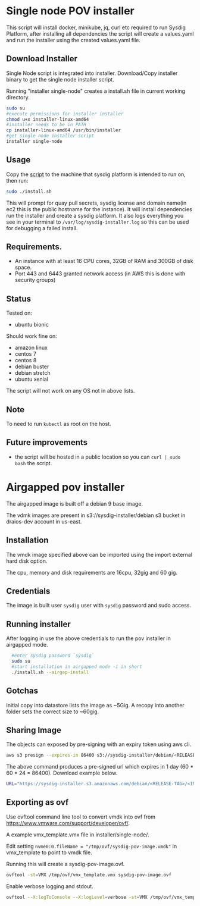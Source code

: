 # Single node POV installer

This script will install docker, minikube, jq, curl etc required to run Sysdig
Platform, after installing all dependencies the script will create a
values.yaml and run the installer using the created values.yaml file.

## Download Installer
Single Node script is integrated into installer. Download/Copy installer binary to get the single node installer script.

Running "installer single-node" creates a install.sh file in current working directory.

```bash
sudo su
#execute permissions for installer installer
chmod u+x installer-linux-amd64
#installer needs to be in PATH
cp installer-linux-amd64 /usr/bin/installer
#get single node installer script
installer single-node
```

## Usage

Copy the [script](./install.sh) to the machine that sysdig
platform is intended to run on, then run:

```bash
sudo ./install.sh
```

This will prompt for quay pull secrets, sysdig license and domain name(in ec2
this is the public hostname for the instance). It will install dependencies
run the installer and create a sysdig platform. It also logs everything you
see in your terminal to `/var/log/sysdig-installer.log` so this can be used
for debugging a failed install.

## Requirements.

- An instance with at least 16 CPU cores, 32GB of RAM and 300GB of disk space.
- Port 443 and 6443 granted network access (in AWS this is done with security
groups)

## Status

Tested on:
- ubuntu bionic

Should work fine on:
- amazon linux
- centos 7
- centos 8
- debian buster
- debian stretch
- ubuntu xenial

The script will not work on any OS not in above lists.

## Note

To need to run `kubectl` as root on the host.

## Future improvements

- the script will be hosted in a public location so you can `curl | sudo bash`
the script.


# Airgapped pov installer

The airgapped image is built off a debian 9 base image.

The vdmk images are present in s3://sysdig-installer/debian s3 bucket in draios-dev account in us-east.

## Installation

The vmdk image specified above can be imported using the import external hard disk option.

The cpu, memory and disk requirements are 16cpu, 32gig and 60 gig.

## Credentials

The image is built user `sysdig` user with `sysdig` password and sudo access.

## Running installer

After logging in use the above credentials to run the pov installer in airgapped mode.

```bash
  #enter sysdig password `sysdig`
  sudo su
  #start installation in airgapped mode -i in short
  ./install.sh --airgap-install
```

## Gotchas

Initial copy into datastore lists the image as ~5Gig. A recopy into another folder sets the correct size to ~60gig.

## Sharing Image

The objects can exposed by pre-signing with an expiry token using aws cli.

```bash
aws s3 presign --expires-in 86400 s3://sysdig-installer/debian/<RELEASE-TAG>/<IMAGE_NAME>.vmdk
```

The above command produces a pre-signed url which expires in 1 day (60 * 60 * 24 = 86400). Download example below.

```bash
URL="https://sysdig-installer.s3.amazonaws.com/debian/<RELEASE-TAG>/<IMAGE_NAME>UR.vmdk?AWSAccessKeyId=<REDACTED>&Expires=1581191285&Signature=esNl8e7LLwVdNVS4FCBYSTZhJgg%3D" ; wget ${URL}
```

## Exporting as ovf

Use ovftool command line tool to convert vmdk into ovf from <https://www.vmware.com/support/developer/ovf/>.

A example vmx_template.vmx file in installer/single-node/.

Edit setting `nvme0:0.fileName = "/tmp/ovf/sysdig-pov-image.vmdk"` in vmx_template to point to vmdk file.

Running this will create a sysdig-pov-image.ovf.

```bash
ovftool -st=VMX /tmp/ovf/vmx_template.vmx sysdig-pov-image.ovf
```

Enable verbose logging and stdout.

```bash
ovftool --X:logToConsole --X:logLevel=verbose -st=VMX /tmp/ovf/vmx_template.vmx sysdig-pov-image.ovf
```